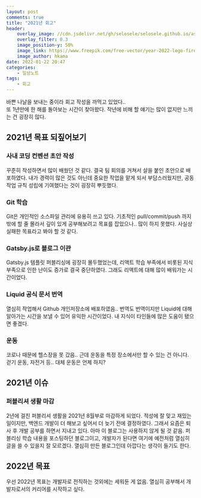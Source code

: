 ```yaml
---
layout: post
comments: true
title: "2021년 회고"
header:
    overlay_image: //cdn.jsdelivr.net/gh/selosele/selosele.github.io/assets/images/thumb/year2022_thumb01.jpg
    overlay_filter: 0.3
    image_position-y: 50%
    image_link: https://www.freepik.com/free-vector/year-2022-logo-fireworks-blue-background-vector-illustration_16312611.htmz
    image_author: hkama
date: 2022-01-22 20:47
categories:
    - 일상노트
tags:
    - 회고
---
```


바쁜 나날을 보내는 중이라 회고 작성을 까먹고 있었다..  
또 1년만에 한 해를 돌아보는 시간이 찾아왔다. 작년에 비해 할 얘기는 많이 없지만 느끼는 건 굉장히 많다.

## 2021년 목표 되짚어보기

### 사내 코딩 컨벤션 초안 작성

꾸준히 작성하면서 많이 배웠던 것 같다. 결국 팀 회의를 거쳐서 살을 붙인 초안으로 배포하였다. 내가 경력이 많은 것도 아닌데 중요한 작업을 맡게 되서 부담스러웠지만, 공동 작업 규칙 성립에 기여했다는 것이 굉장히 뿌듯했다. 

### Git 학습

Git은 개인적인 소스파일 관리에 유용히 쓰고 있다. 기초적인 pull/commit/push 까지 밖에 할 줄 몰라서 깊이 있게 공부해보려고 목표를 잡았으나.. 많이 하지 못했다. 사실상 실패한 목표라고 봐야 할 것 같다. 

### Gatsby.js로 블로그 이관

Gatsby.js 템플릿 퍼블리싱에 굉장히 몰두했었는데, 리액트 학습 부족에서 비롯된 지식 부족으로 인한 난이도 증가로 결국 중단하였다. 그래도 리액트에 대해 많이 배워가는 시간이었다.

### Liquid 공식 문서 번역

열심히 작업해서 Github 개인저장소에 배포하였음.. 번역도 번역이지만 Liquid에 대해 알아가는 시간을 보낼 수 있어 유익한 시간이었다. 내 지식이 타인들에 많은 도움이 됐으면 좋겠다.

### 운동

코로나 때문에 헬스장을 못 갔음.. 근데 운동을 특정 장소에서만 할 수 있는 건 아니다. 걷기 운동, 자전거 등.. 대체 운동은 언제 하지?

## 2021년 이슈

### 퍼블리셔 생활 마감

2년에 걸친 퍼블리셔 생활을 2021년 8월부로 마감하게 되었다. 적성에 잘 맞고 재밌는 일이지만, 백엔드 개발이 더 해보고 싶어서 더 늦기 전에 결정하였다. 그래서 요즘은 퇴사 후 개발 공부를 하면서 지내고 있다. 아마 이 블로그는 사용하지 않게 될 것 같음. 퍼블리싱 학습 내용을 포스팅하던 블로그이고, 개발자가 된다면 여기에 예전처럼 열심히 글을 쓸 수 있을지 잘 모르겠다. 열심히 만든 블로그인데 아깝다는 생각이 들기도 한다.

## 2022년 목표

우선 2022년 목표는 개발자로 전직하는 것외에는 세워둔 게 없음. 열심히 공부해서 개발자로서의 커리어를 시작하고 싶다.
